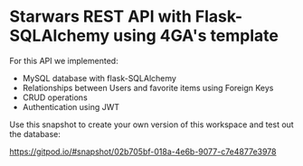 # Starwars REST API with Flask-SQLAlchemy using 4GA's template

For this API we implemented:
- MySQL database with flask-SQLAlchemy
- Relationships between Users and favorite items using Foreign Keys
- CRUD operations
- Authentication using JWT

Use this snapshot to create your own version of this workspace and test out the database:

https://gitpod.io/#snapshot/02b705bf-018a-4e6b-9077-c7e4877e3978

